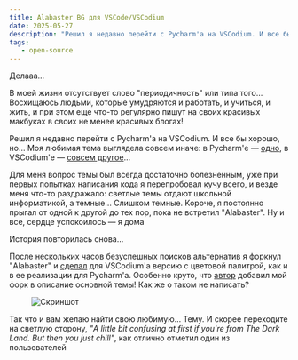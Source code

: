 ```yaml
---
title: Alabaster BG для VSCode/VSCodium
date: 2025-05-27
description: "Решил я недавно перейти с Pycharm'а на VSCodium. И все бы хорошо, но... Моя любимая тема выглядела совсем иначе: в Pycharm'е — одно, в VSCodium'е — совсем другое..."
tags:
   - open-source
---
```


Делааа...

В моей жизни отсутствует слово "периодичность" или типа того... Восхищаюсь людьми, которые умудряются и работать, и учиться, и жить, и при этом еще что-то регулярно пишут на своих красивых макбуках в своих не менее красивых блогах! 

Решил я недавно перейти с Pycharm'а на VSCodium. И все бы хорошо, но... Моя любимая тема выглядела совсем иначе: в Pycharm'е — [одно](https://github.com/tonsky/intellij-alabaster), в VSCodium'е — [совсем другое](https://github.com/tonsky/vscode-theme-alabaster)...

Для меня вопрос темы был всегда достаточно болезненным, уже при первых попытках написания кода я перепробовал кучу всего, и везде меня что-то раздражало: светлые темы отдают школьной информатикой, а темные... Слишком темные. Короче, я постоянно прыгал от одной к другой до тех пор, пока не встретил "Alabaster". Ну и все, сердце успокоилось — я дома

История повторилась снова...

После нескольких часов безуспешных поисков альтернатив я форкнул "Alabaster" и [сделал](https://github.com/atrskv/vscode-theme-alabaster) для VSCodium'а версию с цветовой палитрой, как и в ее реализации для Pycharm'а. Особенно круто, что [автор](https://tonsky.me/) добавил мой форк в описание основной темы! Как же о таком не написать?


<figure>
<img src="/images/alabaster-bg.jpg" alt="Скриншот">
</figure>


Так что и вам желаю найти свою любимую... Тему. И скорее переходите на светлую сторону, *"A little bit confusing at first if you're from The Dark Land. But then you just chill"*, как отлично отметил один из пользователей
